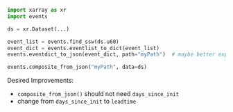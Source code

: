 ````python
import xarray as xr
import events

ds = xr.Dataset(...)

event_list = events.find_ssw(ds.u60)
event_dict = events.eventlist_to_dict(event_list)
events.eventdict_to_json(event_dict, path="myPath")  # maybe better export to utils

events.composite_from_json("myPath", data=ds)
````

Desired Improvements:
* `composite_from_json()` should not need `days_since_init` 
* change from `days_since_init` to `leadtime`
